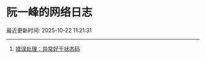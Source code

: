 # 阮一峰的网络日志

最近更新时间: 2025-10-22 11:21:31

--- 
1. [错误处理：异常好于状态码](http://www.ruanyifeng.com/blog/2025/10/exception.html) 
